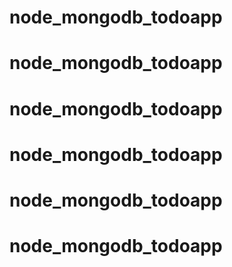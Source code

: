 # node_mongodb_todoapp
# node_mongodb_todoapp
# node_mongodb_todoapp
# node_mongodb_todoapp
# node_mongodb_todoapp
# node_mongodb_todoapp
